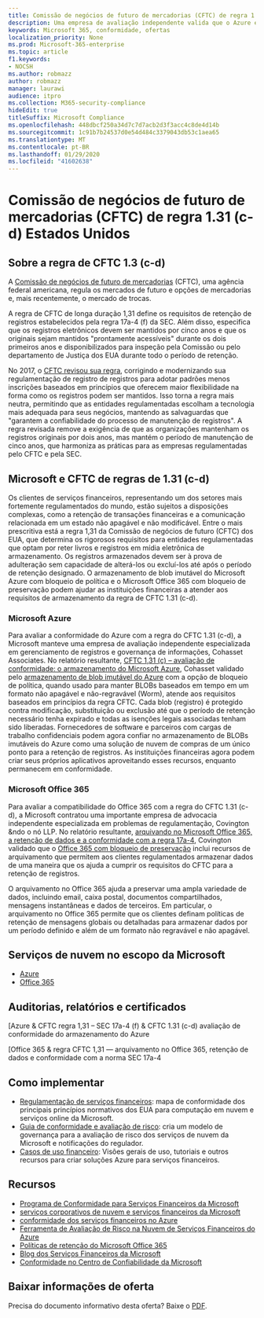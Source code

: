 ```yaml
---
title: Comissão de negócios de futuro de mercadorias (CFTC) de regra 1.31 (c-d) Estados Unidos
description: Uma empresa de avaliação independente valida que o Azure e o Office 365 podem ajudar as empresas financeiras a cumprir as regras de CFTC 1,31 de retenção de registros e requisitos de armazenamento imutáveis.
keywords: Microsoft 365, conformidade, ofertas
localization_priority: None
ms.prod: Microsoft-365-enterprise
ms.topic: article
f1.keywords:
- NOCSH
ms.author: robmazz
author: robmazz
manager: laurawi
audience: itpro
ms.collection: M365-security-compliance
hideEdit: true
titleSuffix: Microsoft Compliance
ms.openlocfilehash: 448dbcf250a34d7c7d7acb2d3f3acc4c8de4d14b
ms.sourcegitcommit: 1c91b7b24537d0e54d484c3379043db53c1aea65
ms.translationtype: MT
ms.contentlocale: pt-BR
ms.lasthandoff: 01/29/2020
ms.locfileid: "41602638"
---
```

# <a name="commodity-futures-trading-commission-cftc-rule-131c-d-united-states"></a>Comissão de negócios de futuro de mercadorias (CFTC) de regra 1.31 (c-d) Estados Unidos

## <a name="about-cftc-rule-13c-d"></a>Sobre a regra de CFTC 1.3 (c-d)

A [Comissão de negócios de futuro de mercadorias](https://www.cftc.gov/) (CFTC), uma agência federal americana, regula os mercados de futuro e opções de mercadorias e, mais recentemente, o mercado de trocas.  
  
A regra de CFTC de longa duração 1,31 define os requisitos de retenção de registros estabelecidos pela regra 17a-4 (f) da SEC. Além disso, especifica que os registros eletrônicos devem ser mantidos por cinco anos e que os originais sejam mantidos "prontamente acessíveis" durante os dois primeiros anos e disponibilizados para inspeção pela Comissão ou pelo departamento de Justiça dos EUA durante todo o período de retenção.  
  
No 2017, o [CFTC revisou sua regra](https://www.cftc.gov/sites/default/files/idc/groups/public/@lrfederalregister/documents/file/2017-11014a.pdf), corrigindo e modernizando sua regulamentação de registro de registros para adotar padrões menos inscrições baseados em princípios que oferecem maior flexibilidade na forma como os registros podem ser mantidos. Isso torna a regra mais neutra, permitindo que as entidades regulamentadas escolham a tecnologia mais adequada para seus negócios, mantendo as salvaguardas que "garantem a confiabilidade do processo de manutenção de registros". A regra revisada remove a exigência de que as organizações mantenham os registros originais por dois anos, mas mantém o período de manutenção de cinco anos, que harmoniza as práticas para as empresas regulamentadas pelo CFTC e pela SEC.

## <a name="microsoft-and-cftc-rule-131c-d"></a>Microsoft e CFTC de regras de 1.31 (c-d)

Os clientes de serviços financeiros, representando um dos setores mais fortemente regulamentados do mundo, estão sujeitos a disposições complexas, como a retenção de transações financeiras e a comunicação relacionada em um estado não apagável e não modificável. Entre o mais prescritiva está a regra 1,31 da Comissão de negócios de futuro (CFTC) dos EUA, que determina os rigorosos requisitos para entidades regulamentadas que optam por reter livros e registros em mídia eletrônica de armazenamento. Os registros armazenados devem ser à prova de adulteração sem capacidade de alterá-los ou excluí-los até após o período de retenção designado. O armazenamento de blob imutável do Microsoft Azure com bloqueio de política e o Microsoft Office 365 com bloqueio de preservação podem ajudar as instituições financeiras a atender aos requisitos de armazenamento da regra de CFTC 1.31 (c-d).

### <a name="microsoft-azure"></a>Microsoft Azure

Para avaliar a conformidade do Azure com a regra do CFTC 1.31 (c-d), a Microsoft manteve uma empresa de avaliação independente especializada em gerenciamento de registros e governança de informações, Cohasset Associates. No relatório resultante, [CFTC 1,31 (c) – avaliação de conformidade: o armazenamento do Microsoft Azure](https://servicetrust.microsoft.com/ViewPage/MSComplianceGuide?command=Download&downloadType=Document&downloadId=19b08fd4-d276-43e8-9461-715981d0ea20&docTab=4ce99610-c9c0-11e7-8c2c-f908a777fa4d_GRC_Assessment_Reports), Cohasset validado pelo [armazenamento de blob imutável do Azure](https://docs.microsoft.com/azure/storage/blobs/storage-blob-immutable-storage) com a opção de bloqueio de política, quando usado para manter BLOBs baseados em tempo em um formato não apagável e não-regravável (Worm), atende aos requisitos baseados em princípios da regra CFTC. Cada blob (registro) é protegido contra modificação, substituição ou exclusão até que o período de retenção necessário tenha expirado e todas as isenções legais associadas tenham sido liberadas. Fornecedores de software e parceiros com cargas de trabalho confidenciais podem agora confiar no armazenamento de BLOBs imutáveis do Azure como uma solução de nuvem de compras de um único ponto para a retenção de registros. As instituições financeiras agora podem criar seus próprios aplicativos aproveitando esses recursos, enquanto permanecem em conformidade.

### <a name="microsoft-office-365"></a>Microsoft Office 365

Para avaliar a compatibilidade do Office 365 com a regra do CFTC 1.31 (c-d), a Microsoft contratou uma importante empresa de advocacia independente especializada em problemas de regulamentação, Covington &ndo o nó LLP. No relatório resultante, [arquivando no Microsoft Office 365, a retenção de dados e a conformidade com a regra 17a-4](https://go.microsoft.com/fwlink/?linkid=830440), Covington validado que o [Office 365 com bloqueio de preservação](https://docs.microsoft.com/office365/securitycompliance/retention-policies#locking-a-retention-policy) inclui recursos de arquivamento que permitem aos clientes regulamentados armazenar dados de uma maneira que os ajuda a cumprir os requisitos do CFTC para a retenção de registros.

O arquivamento no Office 365 ajuda a preservar uma ampla variedade de dados, incluindo email, caixa postal, documentos compartilhados, mensagens instantâneas e dados de terceiros. Em particular, o arquivamento no Office 365 permite que os clientes definam políticas de retenção de mensagens globais ou detalhadas para armazenar dados por um período definido e além de um formato não regravável e não apagável.

## <a name="microsoft-in-scope-cloud-services"></a>Serviços de nuvem no escopo da Microsoft

- [Azure](https://aka.ms/AzureCompliance)
- [Office 365](https://aka.ms/o365-compliance-framework)

## <a name="audits-reports-and-certificates"></a>Auditorias, relatórios e certificados

[Azure & CFTC regra 1,31 – SEC 17a-4 (f) & CFTC 1.31 (c-d) avaliação de conformidade do armazenamento do Azure

[Office 365 & regra CFTC 1,31 — arquivamento no Office 365, retenção de dados e conformidade com a norma SEC 17a-4

## <a name="how-to-implement"></a>Como implementar

- [Regulamentação de serviços financeiros](https://servicetrust.microsoft.com/ViewPage/TrustDocuments?command=Download&downloadType=Document&downloadId=5b483567-00b0-4d86-96ae-ee887dadb61c&docTab=6d000410-c9e9-11e7-9a91-892aae8839ad_Compliance_Guides): mapa de conformidade dos principais princípios normativos dos EUA para computação em nuvem e serviços online da Microsoft.
- [Guia de conformidade e avaliação de risco](https://aka.ms/RiskGovernanceGuide): cria um modelo de governança para a avaliação de risco dos serviços de nuvem da Microsoft e notificações do regulador.
- [Casos de uso financeiro](https://docs.microsoft.com/azure/industry/financial/): Visões gerais de uso, tutoriais e outros recursos para criar soluções Azure para serviços financeiros.

## <a name="resources"></a>Recursos

- [Programa de Conformidade para Serviços Financeiros da Microsoft](https://aka.ms/FSCP-Print)
- [ serviços corporativos de nuvem e serviços financeiros da Microsoft ](https://www.microsoft.com/trustcenter/cloudservices/financialservices)
- [conformidade dos serviços financeiros no Azure](https://azure.microsoft.com/resources/videos/azurecon-2015-financial-services-compliance-in-azure/)
- [Ferramenta de Avaliação de Risco na Nuvem de Serviços Financeiros do Azure](https://aka.ms/FFIEC-CSDT)
- [Políticas de retenção do Microsoft Office 365](https://docs.microsoft.com/office365/securitycompliance/retention-policies)
- [Blog dos Serviços Financeiros da Microsoft](https://techcommunity.microsoft.com/t5/Financial-Services-Blog/bg-p/FinancialServicesBlog)
- [Conformidade no Centro de Confiabilidade da Microsoft](https://www.microsoft.com/trust-center/compliance/compliance-overview)

## <a name="download-the-offering-backgrounder"></a>Baixar informações de oferta

Precisa do documento informativo desta oferta? Baixe o [PDF](https://download.microsoft.com/download/9/A/9/9A9847FE-164A-4321-8112-50719D9EA877/CFTC1.31-Compliance.pdf).
